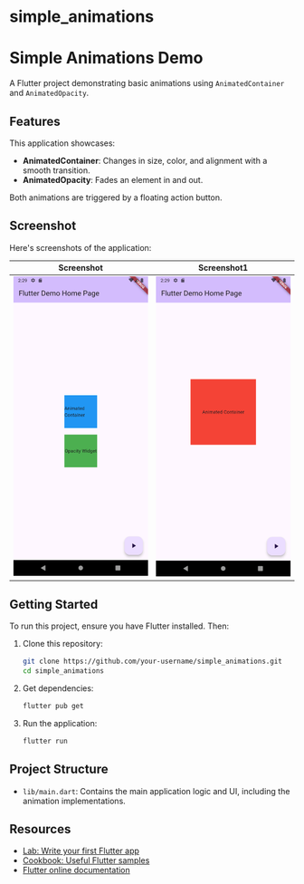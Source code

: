 # simple_animations

# Simple Animations Demo

A Flutter project demonstrating basic animations using `AnimatedContainer` and `AnimatedOpacity`.

## Features

This application showcases:
- **AnimatedContainer**: Changes in size, color, and alignment with a smooth transition.
- **AnimatedOpacity**: Fades an element in and out.

Both animations are triggered by a floating action button.

## Screenshot

Here's screenshots of the application:

| Screenshot | Screenshot1 |
| :---: | :---: |
| <img src="screenshots/screenshot.png" alt="App Login Page" width="250"/> | <img src="screenshots/screenshot1.png" alt="App Login Page" width="250"/> |

## Getting Started

To run this project, ensure you have Flutter installed. Then:

1. Clone this repository:
   ```bash
   git clone https://github.com/your-username/simple_animations.git
   cd simple_animations
   ```
2. Get dependencies:
   ```bash
   flutter pub get
   ```
3. Run the application:
   ```bash
   flutter run
   ```

## Project Structure

- `lib/main.dart`: Contains the main application logic and UI, including the animation implementations.

## Resources

- [Lab: Write your first Flutter app](https://docs.flutter.dev/get-started/codelab)
- [Cookbook: Useful Flutter samples](https://docs.flutter.dev/cookbook)
- [Flutter online documentation](https://docs.flutter.dev/)
